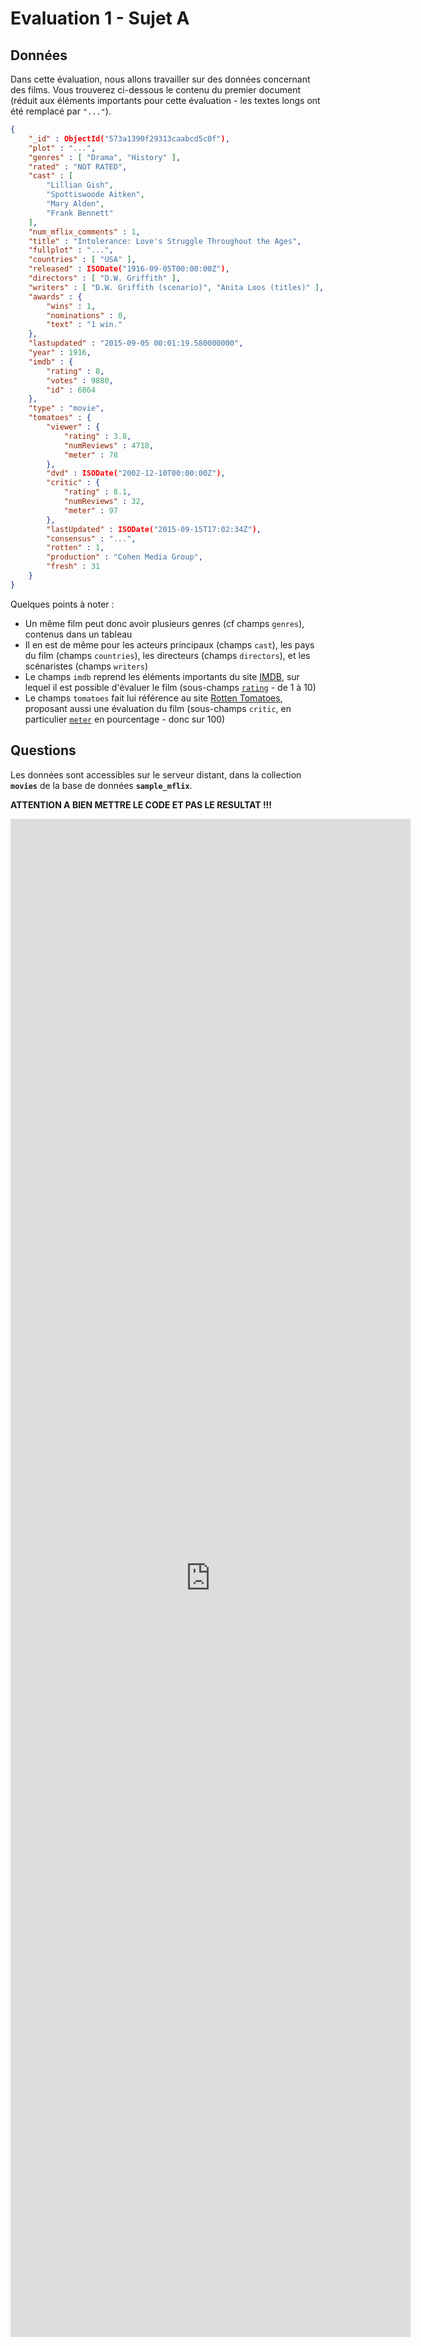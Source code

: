 # Evaluation 1 - Sujet A

## Données

Dans cette évaluation, nous allons travailler sur des données concernant des films. Vous trouverez ci-dessous le contenu du premier document (réduit aux éléments importants pour cette évaluation - les textes longs ont été remplacé par `"..."`).

```json
{
	"_id" : ObjectId("573a1390f29313caabcd5c0f"),
	"plot" : "...",
	"genres" : [ "Drama", "History" ],
	"rated" : "NOT RATED",
	"cast" : [
		"Lillian Gish",
		"Spottiswoode Aitken",
		"Mary Alden",
		"Frank Bennett"
	],
	"num_mflix_comments" : 1,
	"title" : "Intolerance: Love's Struggle Throughout the Ages",
	"fullplot" : "...",
	"countries" : [ "USA" ],
	"released" : ISODate("1916-09-05T00:00:00Z"),
	"directors" : [ "D.W. Griffith" ],
	"writers" : [ "D.W. Griffith (scenario)", "Anita Loos (titles)" ],
	"awards" : {
		"wins" : 1,
		"nominations" : 0,
		"text" : "1 win."
	},
	"lastupdated" : "2015-09-05 00:01:19.580000000",
	"year" : 1916,
	"imdb" : {
		"rating" : 8,
		"votes" : 9880,
		"id" : 6864
	},
	"type" : "movie",
	"tomatoes" : {
		"viewer" : {
			"rating" : 3.8,
			"numReviews" : 4718,
			"meter" : 78
		},
		"dvd" : ISODate("2002-12-10T00:00:00Z"),
		"critic" : {
			"rating" : 8.1,
			"numReviews" : 32,
			"meter" : 97
		},
		"lastUpdated" : ISODate("2015-09-15T17:02:34Z"),
		"consensus" : "...",
		"rotten" : 1,
		"production" : "Cohen Media Group",
		"fresh" : 31
	}
}
```

Quelques points à noter :

- Un même film peut donc avoir plusieurs genres (cf champs `genres`), contenus dans un tableau
- Il en est de même pour les acteurs principaux (champs `cast`), les pays du film (champs `countries`), les directeurs (champs `directors`), et les scénaristes (champs `writers`)
- Le champs `imdb` reprend les éléments importants du site [IMDB](https://www.imdb.com/), sur lequel il est possible d'évaluer le film (sous-champs [`rating`](https://help.imdb.com/article/imdb/track-movies-tv/ratings-faq/G67Y87TFYYP6TWAV?ref_=helpsect_cons_2_4#ratings) - de 1 à 10)
- Le champs `tomatoes` fait lui référence au site [Rotten Tomatoes](https://www.rottentomatoes.com/), proposant aussi une évaluation du film (sous-champs `critic`, en particulier [`meter`](https://www.rottentomatoes.com/about#whatisthetomatometer) en pourcentage - donc sur 100)

## Questions

Les données sont accessibles sur le serveur distant, dans la collection **`movies`** de la base de données **`sample_mflix`**.

**ATTENTION A BIEN METTRE LE CODE ET PAS LE RESULTAT !!!**

<iframe src="https://docs.google.com/forms/d/e/1FAIpQLSdWjDf3dPvCIjpAI2JBNbRrSn7C_TGl0jLCmsCKrQw5Ztl91g/viewform?embedded=true" width="640" height="2429" frameborder="0" marginheight="0" marginwidth="0">Chargement…</iframe>

<!--
- Combien y-a-t'il de films en tout dans la base ?
db.mflix.count()
- Combien y-a-t'il de films français ?
db.mflix.count({countries: "France"})
- Quels sont les types existant dans la base ?
db.mflix.distinct("type")
- Retrouver toutes les informations du film dont le titre (champs `title` donc) est "Wayne's World", en les affichant proprement (avec retour à la ligne et indentation)
db.mflix.find({title: "Wayne's World"})
- Donner uniquement les titres des films ayant une note de 9 sur le site IMDB (champs `rating` dans le champs `imdb`)
db.mflix.find(
    {"imdb.rating": 9},
    {_id: 0, title: 1}
)
- Donner les titres des films et leur note IMDB, pour ceux dont elle est inférieure strictement à 2
db.mflix.find(
    {"imdb.rating": {$lt: 2}},     
    {_id: 0, title: 1, "imdb.rating": 1} 
)
- Donner la note IMDB moyenne, ainsi que la maximale et la minimale, pour tous les films
db.mflix.aggregate([
    {$group: {_id: "Tous", moy: {$avg: "$imdb.rating"}}}
])
- Donner par année (champs `year` donc) le nombre de films dans la base (en veillant à faire attention à l'ordre du résultat)
db.mflix.aggregate([
    {$group: {_id: "$year", nb: {$sum: 1}}},
    {$sort: {_id: 1}}
])
- Donner par genre (champs `genres`) le nombre de films, en triant les genres par nombre de films décroissant
db.mflix.aggregate([
    {$unwind: "$genres"},
    {$sortByCount: "$genres"}
])
- Quels sont les 5 acteurs ayant joué le plus de films (nom de l'acteur, avec le nombre de films joués)
db.mflix.aggregate([ 
    {$unwind: "$cast"},
    {$sortByCount: "$cast"},
    {$limit: 5}
])
- Combien y-a-t'il d'acteurs dans la base ?
db.mflix.aggregate([ 
    {$unwind: "$cast"},
    {$sortByCount: "$cast"},
    {$group: {_id: "Nb acteurs", nb: {$sum: 1}}}
])
- Donner par nombre de directeurs, le nombre de films (attention, certains films n'ont pas de directeurs, et donc pas le champs correspondant - On n'affichera pas le cas 0 directeurs)
db.mflix.aggregate([
    {$match: {cast: {$exists: true}}},
    {$addFields: {nb_dir: {$size: "$cast"}}},
    {$group: {_id: "$nb_dir", nb: {$sum: 1}}},
    {$sort: {_id: 1}}
])
-->
